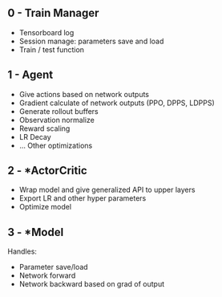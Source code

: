 
## 0 - Train Manager

- Tensorboard log
- Session manage: parameters save and load
- Train / test function

## 1 - Agent

- Give actions based on network outputs
- Gradient calculate of network outputs (PPO, DPPS, LDPPS)
- Generate rollout buffers
- Observation normalize
- Reward scaling
- LR Decay
- ... Other optimizations

## 2 - *ActorCritic

- Wrap model and give generalized API to upper layers
- Export LR and other hyper parameters
- Optimize model

## 3 - *Model

Handles:
- Parameter save/load
- Network forward
- Network backward based on grad of output
